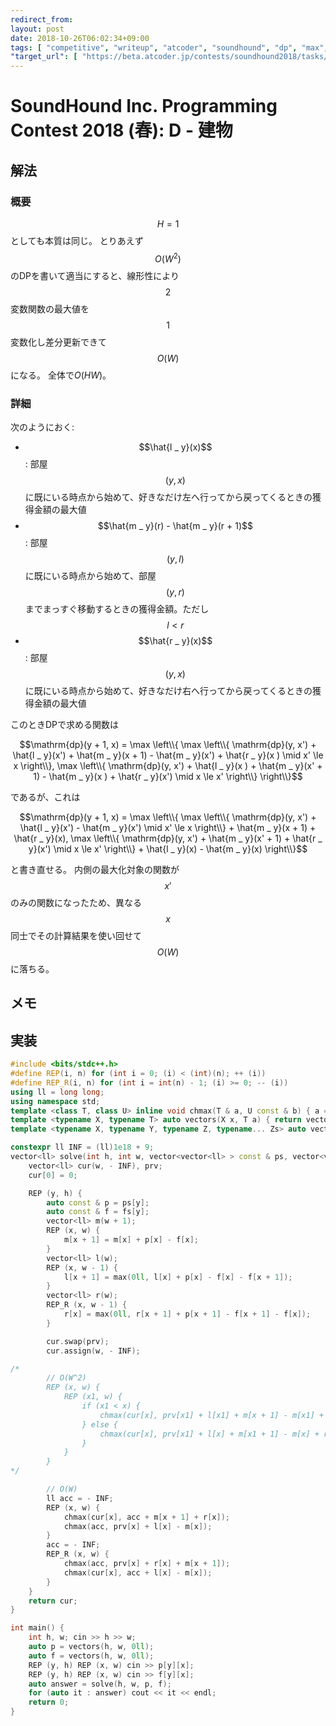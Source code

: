 ```yaml
---
redirect_from:
layout: post
date: 2018-10-26T06:02:34+09:00
tags: [ "competitive", "writeup", "atcoder", "soundhound", "dp", "max", "linearity" ]
"target_url": [ "https://beta.atcoder.jp/contests/soundhound2018/tasks/soundhound2018_d" ]
---
```


# SoundHound Inc. Programming Contest 2018 (春): D - 建物

## 解法

### 概要

$$H = 1$$としても本質は同じ。
とりあえず$$O(W^2)$$のDPを書いて適当にすると、線形性により$$2$$変数関数の最大値を$$1$$変数化し差分更新できて$$O(W)$$になる。
全体で$O(HW)$。

### 詳細

次のようにおく:

-   $$\hat{l _ y}(x)$$: 部屋$$(y, x)$$に既にいる時点から始めて、好きなだけ左へ行ってから戻ってくるときの獲得金額の最大値
-   $$\hat{m _ y}(r) - \hat{m _ y}(r + 1)$$: 部屋$$(y, l)$$に既にいる時点から始めて、部屋$$(y, r)$$までまっすぐ移動するときの獲得金額。ただし $$l \lt r$$
-   $$\hat{r _ y}(x)$$: 部屋$$(y, x)$$に既にいる時点から始めて、好きなだけ右へ行ってから戻ってくるときの獲得金額の最大値

このときDPで求める関数は

$$\mathrm{dp}(y + 1, x) = \max \left\\{
    \max \left\\{ \mathrm{dp}(y, x') + \hat{l _ y}(x') + \hat{m _ y}(x  + 1) - \hat{m _ y}(x') + \hat{r _ y}(x ) \mid x' \le x \right\\},
    \max \left\\{ \mathrm{dp}(y, x') + \hat{l _ y}(x ) + \hat{m _ y}(x' + 1) - \hat{m _ y}(x ) + \hat{r _ y}(x') \mid x \le x' \right\\} \right\\}$$

であるが、これは

$$\mathrm{dp}(y + 1, x) = \max \left\\{
    \max \left\\{ \mathrm{dp}(y, x') + \hat{l _ y}(x') - \hat{m _ y}(x') \mid x' \le x \right\\} + \hat{m _ y}(x + 1) + \hat{r _ y}(x),
    \max \left\\{ \mathrm{dp}(y, x') + \hat{m _ y}(x' + 1) + \hat{r _ y}(x') \mid x \le x' \right\\} + \hat{l _ y}(x) - \hat{m _ y}(x) \right\\}$$

と書き直せる。
内側の最大化対象の関数が$$x'$$のみの関数になったため、異なる$$x$$同士でその計算結果を使い回せて$$O(W)$$に落ちる。

## メモ

## 実装

``` c++
#include <bits/stdc++.h>
#define REP(i, n) for (int i = 0; (i) < (int)(n); ++ (i))
#define REP_R(i, n) for (int i = int(n) - 1; (i) >= 0; -- (i))
using ll = long long;
using namespace std;
template <class T, class U> inline void chmax(T & a, U const & b) { a = max<T>(a, b); }
template <typename X, typename T> auto vectors(X x, T a) { return vector<T>(x, a); }
template <typename X, typename Y, typename Z, typename... Zs> auto vectors(X x, Y y, Z z, Zs... zs) { auto cont = vectors(y, z, zs...); return vector<decltype(cont)>(x, cont); }

constexpr ll INF = (ll)1e18 + 9;
vector<ll> solve(int h, int w, vector<vector<ll> > const & ps, vector<vector<ll> > const & fs) {
    vector<ll> cur(w, - INF), prv;
    cur[0] = 0;

    REP (y, h) {
        auto const & p = ps[y];
        auto const & f = fs[y];
        vector<ll> m(w + 1);
        REP (x, w) {
            m[x + 1] = m[x] + p[x] - f[x];
        }
        vector<ll> l(w);
        REP (x, w - 1) {
            l[x + 1] = max(0ll, l[x] + p[x] - f[x] - f[x + 1]);
        }
        vector<ll> r(w);
        REP_R (x, w - 1) {
            r[x] = max(0ll, r[x + 1] + p[x + 1] - f[x + 1] - f[x]);
        }

        cur.swap(prv);
        cur.assign(w, - INF);

/*
        // O(W^2)
        REP (x, w) {
            REP (x1, w) {
                if (x1 < x) {
                    chmax(cur[x], prv[x1] + l[x1] + m[x + 1] - m[x1] + r[x]);
                } else {
                    chmax(cur[x], prv[x1] + l[x] + m[x1 + 1] - m[x] + r[x1]);
                }
            }
        }
*/

        // O(W)
        ll acc = - INF;
        REP (x, w) {
            chmax(cur[x], acc + m[x + 1] + r[x]);
            chmax(acc, prv[x] + l[x] - m[x]);
        }
        acc = - INF;
        REP_R (x, w) {
            chmax(acc, prv[x] + r[x] + m[x + 1]);
            chmax(cur[x], acc + l[x] - m[x]);
        }
    }
    return cur;
}

int main() {
    int h, w; cin >> h >> w;
    auto p = vectors(h, w, 0ll);
    auto f = vectors(h, w, 0ll);
    REP (y, h) REP (x, w) cin >> p[y][x];
    REP (y, h) REP (x, w) cin >> f[y][x];
    auto answer = solve(h, w, p, f);
    for (auto it : answer) cout << it << endl;
    return 0;
}
```
